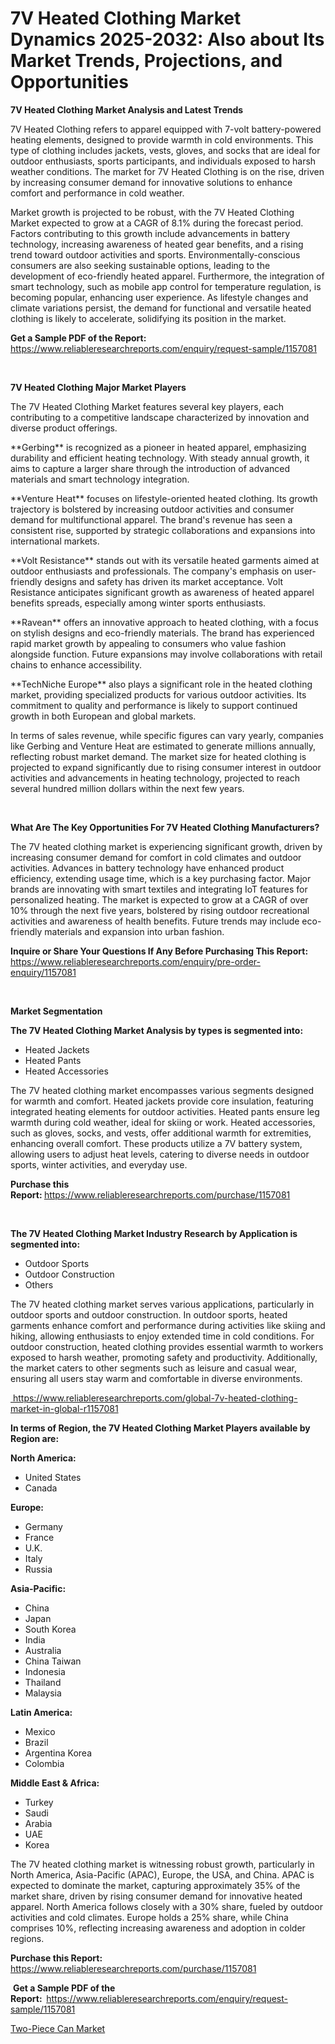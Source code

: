 <p><h1>7V Heated Clothing Market Dynamics 2025-2032: Also about Its Market Trends, Projections, and Opportunities</h1></p><p><strong>7V Heated Clothing Market Analysis and Latest Trends</strong></p>
<p><p>7V Heated Clothing refers to apparel equipped with 7-volt battery-powered heating elements, designed to provide warmth in cold environments. This type of clothing includes jackets, vests, gloves, and socks that are ideal for outdoor enthusiasts, sports participants, and individuals exposed to harsh weather conditions. The market for 7V Heated Clothing is on the rise, driven by increasing consumer demand for innovative solutions to enhance comfort and performance in cold weather.</p><p>Market growth is projected to be robust, with the 7V Heated Clothing Market expected to grow at a CAGR of 8.1% during the forecast period. Factors contributing to this growth include advancements in battery technology, increasing awareness of heated gear benefits, and a rising trend toward outdoor activities and sports. Environmentally-conscious consumers are also seeking sustainable options, leading to the development of eco-friendly heated apparel. Furthermore, the integration of smart technology, such as mobile app control for temperature regulation, is becoming popular, enhancing user experience. As lifestyle changes and climate variations persist, the demand for functional and versatile heated clothing is likely to accelerate, solidifying its position in the market.</p></p>
<p><strong>Get a Sample PDF of the Report:&nbsp;</strong> <a href="https://www.reliableresearchreports.com/enquiry/request-sample/1157081?utm_campaign=3383&utm_medium=2&utm_source=Github&utm_content=ia&utm_term=21032025&utm_id=7v-heated-clothing">https://www.reliableresearchreports.com/enquiry/request-sample/1157081</a></p>
<p>&nbsp;</p>
<p><strong>7V Heated Clothing Major Market Players</strong></p>
<p><p>The 7V Heated Clothing Market features several key players, each contributing to a competitive landscape characterized by innovation and diverse product offerings. </p><p>**Gerbing** is recognized as a pioneer in heated apparel, emphasizing durability and efficient heating technology. With steady annual growth, it aims to capture a larger share through the introduction of advanced materials and smart technology integration.</p><p>**Venture Heat** focuses on lifestyle-oriented heated clothing. Its growth trajectory is bolstered by increasing outdoor activities and consumer demand for multifunctional apparel. The brand's revenue has seen a consistent rise, supported by strategic collaborations and expansions into international markets.</p><p>**Volt Resistance** stands out with its versatile heated garments aimed at outdoor enthusiasts and professionals. The company's emphasis on user-friendly designs and safety has driven its market acceptance. Volt Resistance anticipates significant growth as awareness of heated apparel benefits spreads, especially among winter sports enthusiasts.</p><p>**Ravean** offers an innovative approach to heated clothing, with a focus on stylish designs and eco-friendly materials. The brand has experienced rapid market growth by appealing to consumers who value fashion alongside function. Future expansions may involve collaborations with retail chains to enhance accessibility.</p><p>**TechNiche Europe** also plays a significant role in the heated clothing market, providing specialized products for various outdoor activities. Its commitment to quality and performance is likely to support continued growth in both European and global markets.</p><p>In terms of sales revenue, while specific figures can vary yearly, companies like Gerbing and Venture Heat are estimated to generate millions annually, reflecting robust market demand. The market size for heated clothing is projected to expand significantly due to rising consumer interest in outdoor activities and advancements in heating technology, projected to reach several hundred million dollars within the next few years.</p></p>
<p>&nbsp;</p>
<p><strong>What Are The Key Opportunities For 7V Heated Clothing Manufacturers?</strong></p>
<p><p>The 7V heated clothing market is experiencing significant growth, driven by increasing consumer demand for comfort in cold climates and outdoor activities. Advances in battery technology have enhanced product efficiency, extending usage time, which is a key purchasing factor. Major brands are innovating with smart textiles and integrating IoT features for personalized heating. The market is expected to grow at a CAGR of over 10% through the next five years, bolstered by rising outdoor recreational activities and awareness of health benefits. Future trends may include eco-friendly materials and expansion into urban fashion.</p></p>
<p><strong>Inquire or Share Your Questions If Any Before Purchasing This Report:</strong> <a href="https://www.reliableresearchreports.com/enquiry/pre-order-enquiry/1157081?utm_campaign=3383&utm_medium=2&utm_source=Github&utm_content=ia&utm_term=21032025&utm_id=7v-heated-clothing">https://www.reliableresearchreports.com/enquiry/pre-order-enquiry/1157081</a></p>
<p>&nbsp;</p>
<p><strong>Market Segmentation</strong></p>
<p><strong>The 7V Heated Clothing Market Analysis by types is segmented into:</strong></p>
<p><ul><li>Heated Jackets</li><li>Heated Pants</li><li>Heated Accessories</li></ul></p>
<p><p>The 7V heated clothing market encompasses various segments designed for warmth and comfort. Heated jackets provide core insulation, featuring integrated heating elements for outdoor activities. Heated pants ensure leg warmth during cold weather, ideal for skiing or work. Heated accessories, such as gloves, socks, and vests, offer additional warmth for extremities, enhancing overall comfort. These products utilize a 7V battery system, allowing users to adjust heat levels, catering to diverse needs in outdoor sports, winter activities, and everyday use.</p></p>
<p><strong>Purchase this Report:&nbsp;</strong><a href="https://www.reliableresearchreports.com/purchase/1157081?utm_campaign=3383&utm_medium=2&utm_source=Github&utm_content=ia&utm_term=21032025&utm_id=7v-heated-clothing">https://www.reliableresearchreports.com/purchase/1157081</a></p>
<p>&nbsp;</p>
<p><strong>The 7V Heated Clothing Market Industry Research by Application is segmented into:</strong></p>
<p><ul><li>Outdoor Sports</li><li>Outdoor Construction</li><li>Others</li></ul></p>
<p><p>The 7V heated clothing market serves various applications, particularly in outdoor sports and outdoor construction. In outdoor sports, heated garments enhance comfort and performance during activities like skiing and hiking, allowing enthusiasts to enjoy extended time in cold conditions. For outdoor construction, heated clothing provides essential warmth to workers exposed to harsh weather, promoting safety and productivity. Additionally, the market caters to other segments such as leisure and casual wear, ensuring all users stay warm and comfortable in diverse environments.</p></p>
<p><a href="https://www.reliableresearchreports.com/global-7v-heated-clothing-market-in-global-r1157081?utm_campaign=3383&utm_medium=2&utm_source=Github&utm_content=ia&utm_term=21032025&utm_id=7v-heated-clothing">&nbsp;https://www.reliableresearchreports.com/global-7v-heated-clothing-market-in-global-r1157081</a></p>
<p><strong>In terms of Region, the 7V Heated Clothing Market Players available by Region are:</strong></p>
<p>
    <p> <strong> North America: </strong>
        <ul>
            <li>United States</li>
            <li>Canada</li>
        </ul>
        </p> 
    <p> <strong> Europe: </strong>
        <ul>
            <li>Germany</li>
            <li>France</li>
            <li>U.K.</li>
            <li>Italy</li>
            <li>Russia</li>
        </ul>
        </p> 
    <p> <strong> Asia-Pacific: </strong>
        <ul>
            <li>China</li>
            <li>Japan</li>
            <li>South Korea</li>
            <li>India</li>
            <li>Australia</li>
            <li>China Taiwan</li>
            <li>Indonesia</li>
            <li>Thailand</li>
            <li>Malaysia</li>
        </ul>
        </p> 
    <p> <strong> Latin America: </strong>
        <ul>
            <li>Mexico</li>
            <li>Brazil</li>
            <li>Argentina Korea</li>
            <li>Colombia</li>
        </ul>
        </p> 
    <p> <strong> Middle East & Africa: </strong>
        <ul>
            <li>Turkey</li>
            <li>Saudi</li>
            <li>Arabia</li>
            <li>UAE</li>
            <li>Korea</li>
        </ul>
    </p>
    </p>
<p><p>The 7V heated clothing market is witnessing robust growth, particularly in North America, Asia-Pacific (APAC), Europe, the USA, and China. APAC is expected to dominate the market, capturing approximately 35% of the market share, driven by rising consumer demand for innovative heated apparel. North America follows closely with a 30% share, fueled by outdoor activities and cold climates. Europe holds a 25% share, while China comprises 10%, reflecting increasing awareness and adoption in colder regions.</p></p>
<p><strong>Purchase this Report: </strong><a href="https://www.reliableresearchreports.com/purchase/1157081?utm_campaign=3383&utm_medium=2&utm_source=Github&utm_content=ia&utm_term=21032025&utm_id=7v-heated-clothing">https://www.reliableresearchreports.com/purchase/1157081</a></p>
<p>&nbsp;<strong>Get a Sample PDF of the Report:&nbsp;&nbsp;</strong><a href="https://www.reliableresearchreports.com/enquiry/request-sample/1157081?utm_campaign=3383&utm_medium=2&utm_source=Github&utm_content=ia&utm_term=21032025&utm_id=7v-heated-clothing">https://www.reliableresearchreports.com/enquiry/request-sample/1157081</a></p>
<p><strong></strong></p>
<p><p><a href="https://github.com/rigelciara0p/Market-Research-Report-List-1/blob/main/two-piece-can-market.md?utm_campaign=3383&utm_medium=2&utm_source=Github&utm_content=ia&utm_term=21032025&utm_id=7v-heated-clothing">Two-Piece Can Market</a></p></p>